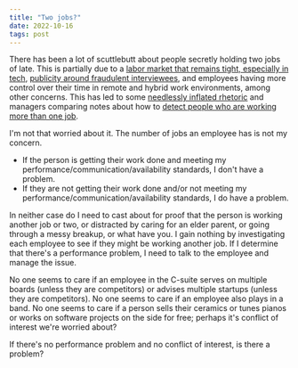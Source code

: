```yaml
---
title: "Two jobs?"
date: 2022-10-16
tags: post
---
```


There has been a lot of scuttlebutt about people secretly holding two jobs of late. This is partially due to a [labor market that remains tight, especially in tech](https://www.infoworld.com/article/3670596/tech-job-market-is-up-this-year.html), [publicity around fraudulent interviewees](https://www.nytimes.com/2022/02/17/business/jobs-hiring-fraud.html), and employees having more control over their time in remote and hybrid work environments, among other concerns. This has led to some [needlessly inflated rhetoric](https://www.linkedin.com/posts/activity-6986537924460785664-PxHd/) and managers comparing notes about how to [detect people who are working more than one job](https://www.askamanager.org/2021/09/is-there-a-way-to-find-out-if-someone-secretly-has-two-full-time-jobs.html).

I'm not that worried about it. The number of jobs an employee has is not my concern.

- If the person is getting their work done and meeting my performance/communication/availability standards, I don't have a problem.
- If they are not getting their work done and/or not meeting my performance/communication/availability standards, I do have a problem.

In neither case do I need to cast about for proof that the person is working another job or two, or distracted by caring for an elder parent, or going through a messy breakup, or what have you. I gain nothing by investigating each employee to see if they might be working another job. If I determine that there's a performance problem, I need to talk to the employee and manage the issue.

No one seems to care if an employee in the C-suite serves on multiple boards (unless they are competitors) or advises multiple startups (unless they are competitors). No one seems to care if an employee also plays in a band. No one seems to care if a person sells their ceramics or tunes pianos or works on software projects on the side for free; perhaps it's conflict of interest we're worried about?

If there's no performance problem and no conflict of interest, is there a problem?
